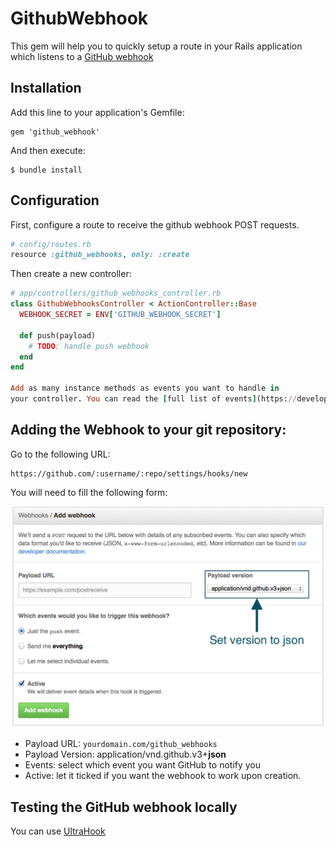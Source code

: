# GithubWebhook

This gem will help you to quickly setup a route in your Rails application which listens
to a [GitHub webhook](https://developer.github.com/webhooks/)

## Installation

Add this line to your application's Gemfile:

    gem 'github_webhook'

And then execute:

    $ bundle install

## Configuration

First, configure a route to receive the github webhook POST requests.

```ruby
# config/routes.rb
resource :github_webhooks, only: :create
```

Then create a new controller:

```ruby
# app/controllers/github_webhooks_controller.rb
class GithubWebhooksController < ActionController::Base
  WEBHOOK_SECRET = ENV['GITHUB_WEBHOOK_SECRET']

  def push(payload)
    # TODO: handle push webhook
  end
end

Add as many instance methods as events you want to handle in
your controller. You can read the [full list of events](https://developer.github.com/v3/activity/events/types/) GitHub can notify you about.
```

## Adding the Webhook to your git repository:

Go to the following URL:

```
https://github.com/:username/:repo/settings/hooks/new
```

You will need to fill the following form:

![GitHub WebHook](github_webhook.png)

- Payload URL: `yourdomain.com/github_webhooks`
- Payload Version: application/vnd.github.v3+**json**
- Events: select which event you want GitHub to notify you
- Active: let it ticked if you want the webhook to work upon creation.

## Testing the GitHub webhook locally

You can use [UltraHook](http://www.ultrahook.com/)